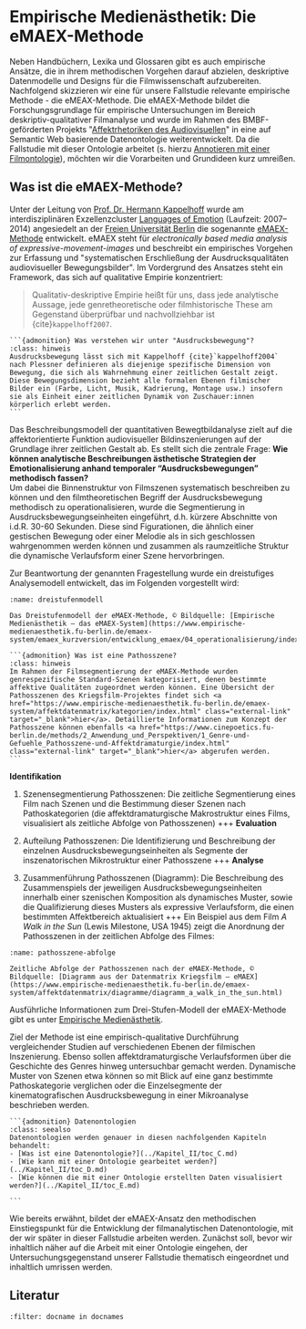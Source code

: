 # Empirische Medienästhetik: Die eMAEX-Methode

Neben Handbüchern, Lexika und Glossaren gibt es auch empirische Ansätze, die in ihrem methodischen Vorgehen darauf abzielen, deskriptive Datenmodelle und Designs für die Filmwissenschaft aufzubereiten. Nachfolgend skizzieren wir eine für unsere Fallstudie relevante empirische Methode - die eMEAX-Methode. Die eMAEX-Methode bildet die Forschungsgrundlage für empirische Untersuchungen im Bereich deskriptiv-qualitativer Filmanalyse und wurde im Rahmen des BMBF-geförderten Projekts "<a href="https://www.ada.cinepoetics.fu-berlin.de/" class="external-link" target="_blank">Affektrhetoriken des Audiovisuellen</a>" in eine auf Semantic Web basierende Datenontologie weiterentwickelt. Da die Fallstudie mit dieser Ontologie arbeitet (s. hierzu [Annotieren mit einer Filmontologie](../Kapitel_II/toc_D.md)), möchten wir die Vorarbeiten und Grundideen kurz umreißen.

## Was ist die eMAEX-Methode?

Unter der Leitung von <a href="https://www.cinepoetics.fu-berlin.de/about/sprecher/kappelhoff/index.html" class="external-link" target="_blank">Prof. Dr. Hermann Kappelhoff</a> wurde am interdisziplinären Exzellenzcluster <a href="http://www.loe.fu-berlin.de/" class="external-link" target="_blank">Languages of Emotion</a> (Laufzeit: 2007–2014) angesiedelt an der <a href="https://www.fu-berlin.de/" class="external-link" target="_blank">Freien Universität Berlin</a> die sogenannte <a href="https://www.empirische-medienaesthetik.fu-berlin.de/" class="external-link" target="_blank">eMAEX-Methode</a> entwickelt. eMAEX steht für *electronically based media analysis of expressive-movement-images* und beschreibt ein empirisches Vorgehen zur Erfassung und "systematischen Erschließung der Ausdrucksqualitäten audiovisueller Bewegungsbilder". Im Vordergrund des Ansatzes steht ein Framework, das sich auf qualitative Empirie konzentriert:

>Qualitativ-deskriptive Empirie heißt für uns, dass jede analytische Aussage, jede genretheoretische oder filmhistorische These am Gegenstand überprüfbar und nachvollziehbar ist {cite}`kappelhoff2007`.

````{margin}
```{admonition} Was verstehen wir unter "Ausdrucksbewegung"?
:class: hinweis
Ausdrucksbewegung lässt sich mit Kappelhoff {cite}`kappelhoff2004` nach Plessner definieren als diejenige spezifische Dimension von Bewegung, die sich als Wahrnehmung einer zeitlichen Gestalt zeigt. Diese Bewegungsdimension bezieht alle formalen Ebenen filmischer Bilder ein (Farbe, Licht, Musik, Kadrierung, Montage usw.) insofern sie als Einheit einer zeitlichen Dynamik von Zuschauer:innen körperlich erlebt werden.
```
````
Das Beschreibungsmodell der quantitativen Bewegtbildanalyse zielt auf die affektorientierte Funktion audiovisueller Bildinszenierungen auf der Grundlage ihrer zeitlichen Gestalt ab. Es stellt sich die zentrale Frage: **Wie können analytische Beschreibungen ästhetische Strategien der Emotionalisierung anhand temporaler “Ausdrucksbewegungen” methodisch fassen?** <br>
Um dabei die Binnenstruktur von Filmszenen systematisch beschreiben zu können und den filmtheoretischen Begriff der Ausdrucksbewegung methodisch zu operationalisieren, wurde die Segmentierung in Ausdrucksbewegungseinheiten eingeführt, d.h. kürzere Abschnitte von i.d.R. 30-60 Sekunden. Diese sind Figurationen, die ähnlich einer gestischen Bewegung oder einer Melodie als in sich geschlossen wahrgenommen werden können und zusammen als raumzeitliche Struktur die dynamische Verlaufsform einer Szene hervorbringen.

Zur Beantwortung der genannten Fragestellung wurde ein dreistufiges Analysemodell entwickelt, das im Folgenden vorgestellt wird:

```{figure} ../assets/eMAEX-Dreistufenmodell.png
:name: dreistufenmodell

Das Dreistufenmodell der eMAEX-Methode, © Bildquelle: [Empirische Medienästhetik – das eMAEX-System](https://www.empirische-medienaesthetik.fu-berlin.de/emaex-system/emaex_kurzversion/entwicklung_emaex/04_operationalisierung/index.html)
```

````{margin}
```{admonition} Was ist eine Pathosszene?
:class: hinweis
Im Rahmen der Filmsegmentierung der eMAEX-Methode wurden genrespezifische Standard-Szenen kategorisiert, denen bestimmte affektive Qualitäten zugeordnet werden können. Eine Übersicht der Pathosszenen des Kriegsfilm-Projektes findet sich <a href="https://www.empirische-medienaesthetik.fu-berlin.de/emaex-system/affektdatenmatrix/kategorien/index.html" class="external-link" target="_blank">hier</a>. Detaillierte Informationen zum Konzept der Pathosszene können ebenfalls <a href="https://www.cinepoetics.fu-berlin.de/methods/2_Anwendung_und_Perspektiven/1_Genre-und-Gefuehle_Pathosszene-und-Affektdramaturgie/index.html" class="external-link" target="_blank">hier</a> abgerufen werden. 
```
````
 
**Identifikation**
 1. Szenensegmentierung Pathosszenen: Die zeitliche Segmentierung eines Film nach Szenen und die Bestimmung dieser Szenen nach Pathoskategorien (die affektdramaturgische Makrostruktur eines Films, visualisiert als zeitliche Abfolge von Pathosszenen) 
+++
**Evaluation**

 2. Aufteilung Pathosszenen: Die Identifizierung und Beschreibung der einzelnen Ausdrucksbewegungseinheiten als Segmente der inszenatorischen Mikrostruktur einer Pathosszene
+++
**Analyse**

 3. Zusammenführung Pathosszenen (Diagramm): Die Beschreibung des Zusammenspiels der jeweiligen Ausdrucksbewegungseinheiten innerhalb einer szenischen Komposition als dynamisches Muster, sowie die Qualifizierung dieses Musters als expressive Verlaufsform, die einen bestimmten Affektbereich aktualisiert
+++
Ein Beispiel aus dem Film *A Walk in the Sun* (Lewis Milestone, USA 1945) zeigt die Anordnung der Pathosszenen in der zeitlichen Abfolge des Filmes:

```{figure} ../assets/eMAEX-Pathosszene-Abfolge.png
:name: pathosszene-abfolge

Zeitliche Abfolge der Pathosszenen nach der eMAEX-Methode, © Bildquelle: [Diagramm aus der Datenmatrix Kriegsfilm – eMAEX](https://www.empirische-medienaesthetik.fu-berlin.de/emaex-system/affektdatenmatrix/diagramme/diagramm_a_walk_in_the_sun.html)
```

Ausführliche Informationen zum Drei-Stufen-Modell der eMAEX-Methode gibt es unter <a href="https://www.empirische-medienaesthetik.fu-berlin.de/emaex-system/emaex_kurzversion/entwicklung_emaex/03_drei_ebenen_modell/index.html" class="external-link" target="_blank">Empirische Medienästhetik</a>.

Ziel der Methode ist eine empirisch-qualitative Durchführung vergleichender Studien auf verschiedenen Ebenen der filmischen Inszenierung. Ebenso sollen affektdramaturgische Verlaufsformen über die Geschichte des Genres hinweg untersuchbar gemacht werden. Dynamische Muster von Szenen etwa können so mit Blick auf eine ganz bestimmte Pathoskategorie verglichen oder die Einzelsegmente der kinematografischen Ausdrucksbewegung in einer Mikroanalyse beschrieben werden.


````{margin}
```{admonition} Datenontologien
:class: seealso
Datenontologien werden genauer in diesen nachfolgenden Kapiteln behandelt:
- [Was ist eine Datenontologie?](../Kapitel_II/toc_C.md)
- [Wie kann mit einer Ontologie gearbeitet werden?](../Kapitel_II/toc_D.md)
- [Wie können die mit einer Ontologie erstellten Daten visualisiert werden?](../Kapitel_II/toc_E.md)

```
````

Wie bereits erwähnt, bildet der eMAEX-Ansatz den methodischen Einstiegspunkt für die Entwicklung der filmanalytischen Datenontologie, mit der wir später in dieser Fallstudie arbeiten werden. Zunächst soll, bevor wir inhaltlich näher auf die Arbeit mit einer Ontologie eingehen, der Untersuchungsgegenstand unserer Fallstudie thematisch eingeordnet und inhaltlich umrissen werden.

## Literatur
```{bibliography}
:filter: docname in docnames
```